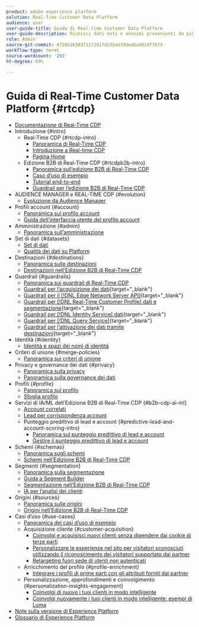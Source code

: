 ```yaml
---
product: adobe experience platform
solution: Real-Time Customer Data Platform
audience: user
user-guide-title: Guida di Real-time Customer Data Platform
user-guide-description: Riunisci dati noti e anonimi provenienti da più sorgenti aziendali per creare profili cliente, segmenti di pubblico da tali profili e attivare tali segmenti in destinazioni di terze parti.
role: Admin
source-git-commit: 472852b383f117281fd235ad39dedba401df7679
workflow-type: tm+mt
source-wordcount: '293'
ht-degree: 69%

---
```



# Guida di Real-Time Customer Data Platform {#rtcdp}

* [Documentazione di Real-Time CDP](home.md)
* Introduzione {#intro}
   * Real-Time CDP {#rtcdp-intro}
      * [Panoramica di Real-Time CDP](overview.md)
      * [Introduzione a Real-time CDP](get-started.md)
      * [Pagina Home](home-page-dashboards.md)
   * Edizione B2B di Real-Time CDP {#rtcdpb2b-intro}
      * [Panoramica sull’edizione B2B di Real-Time CDP](b2b-overview.md)
      * [Caso d’uso di esempio](./b2b-use-case.md)
      * [Tutorial end-to-end](./b2b-tutorial.md)
      * [Guardrail per l’edizione B2B di Real-Time CDP](b2b-guardrails.md)
* AUDIENCE MANAGER e REAL-TIME CDP {#evolution}
   * [Evoluzione da Audience Manager](aam-to-rtcdp.md)
* Profili account {#account}
   * [Panoramica sul profilo account](accounts/account-profile-overview.md)
   * [Guida dell’interfaccia utente del profilo account](accounts/account-profile-ui-guide.md)
* Amministrazione {#admin}
   * [Panoramica sull’amministrazione](administration/admin-overview.md)
* Set di dati {#datasets}
   * [Set di dati](datasets/dataset.md)
   * [Qualità dei dati su Platform](datasets/data-quality.md)
* Destinazioni {#destinations}
   * [Panoramica sulle destinazioni](destinations/overview.md)
   * [Destinazioni nell’Edizione B2B di Real-Time CDP](destinations/b2b.md)
* Guardrail {#guardrails}
   * [Panoramica sui guardrail di Real-Time CDP](guardrails/overview.md)
   * [Guardrail per l’acquisizione dei dati](https://experienceleague.adobe.com/docs/experience-platform/ingestion/guardrails.html){target="_blank"}
   * [Guardrail per il [!DNL Edge Network Server API]](https://experienceleague.adobe.com/docs/experience-platform/edge-network-server-api/guardrails.html){target="_blank"}
   * [Guardrail per [!DNL Real-Time Customer Profile] dati e segmentazione](https://experienceleague.adobe.com/docs/experience-platform/profile/guardrails.html?lang=it){target="_blank"}
   * [Guardrail per [!DNL Identity Service] dati](https://experienceleague.adobe.com/docs/experience-platform/identity/guardrails.html){target="_blank"}
   * [Guardrail per [!DNL Query Service]](https://experienceleague.adobe.com/docs/experience-platform/query/guardrails.html){target="_blank"}
   * [Guardrail per l’attivazione dei dati tramite destinazioni](https://experienceleague.adobe.com/docs/experience-platform/destinations/guardrails.html){target="_blank"}
* Identità {#identity}
   * [Identità e spazi dei nomi di identità](profile/identities-overview.md)
* Criteri di unione {#merge-policies}
   * [Panoramica sui criteri di unione](profile/merge-policies.md)
* Privacy e governance dei dati {#privacy}
   * [Panoramica sulla privacy](privacy/privacy-overview.md)
   * [Panoramica sulla governance dei dati](privacy/data-governance-overview.md)
* Profili {#profile}
   * [Panoramica sul profilo](profile/profile-overview.md)
   * [Sfoglia profilo](profile/profile-browse.md)
* Servizi di IA/ML dell’Edizione B2B di Real-Time CDP {#b2b-cdp-ai-ml}
   * [Account correlati](b2b-ai-ml-services/related-accounts.md)
   * [Lead per corrispondenza account](b2b-ai-ml-services/lead-to-account-matching.md)
   * Punteggio predittivo di lead e account {#predictive-lead-and-account-scoring-intro}
      * [Panoramica sul punteggio predittivo di lead e account](b2b-ai-ml-services/predictive-lead-and-account-scoring.md)
      * [Gestire il punteggio predittivo di lead e account](b2b-ai-ml-services/manage-predictive-lead-and-account-scoring.md)
* Schemi {#schemas}
   * [Panoramica sugli schemi](schemas/overview.md)
   * [Schemi nell’Edizione B2B di Real-Time CDP](schemas/b2b.md)
* Segmenti {#segmentation}
   * [Panoramica sulla segmentazione](segmentation/segmentation-overview.md)
   * [Guida a Segment Builder](segmentation/segment-builder-guide.md)
   * [Segmentazione nell’Edizione B2B di Real-Time CDP](segmentation/b2b.md)
   * [IA per l’analisi dei clienti](segmentation/customer-ai.md)
* Origini {#sources}
   * [Panoramica sulle origini](sources/sources-overview.md)
   * [Origini nell’Edizione B2B di Real-Time CDP](sources/b2b.md)
* Casi d’uso {#use-cases}
   * [Panoramica dei casi d’uso di esempio](/help/rtcdp/use-case-guides/overview.md)
   * Acquisizione cliente {#customer-acquisition}
      * [Coinvolgi e acquisisci nuovi clienti senza dipendere dai cookie di terze parti](/help/rtcdp/partner-data/prospecting.md)
      * [Personalizzare le esperienze nel sito per visitatori sconosciuti utilizzando il riconoscimento dei visitatori supportato dai partner](/help/rtcdp/partner-data/onsite-personalization.md)
      * [Retargeting fuori sede di utenti non autenticati](./partner-data/offsite-retargeting.md)
   * Arricchimento del profilo {#profile-enrichment}
      * [Integrare i profili di prime parti con gli attributi forniti dai partner](/help/rtcdp/partner-data/supplement-first-party-profiles.md)
   * Personalizzazione, approfondimenti e coinvolgimento {#personalization-insights-engagement}
      * [Coinvolgi di nuovo i tuoi clienti in modo intelligente](/help/rtcdp/use-case-guides/intelligent-re-engagement/intelligent-re-engagement.md)
      * [Coinvolgi nuovamente i tuoi clienti in modo intelligente: esempi di Luma](/help/rtcdp/use-case-guides/intelligent-re-engagement/use-cases-luma.md)
* [Note sulla versione di Experience Platform](https://www.adobe.com/go/platform-release-notes_it)
* [Glossario di Experience Platform](https://www.adobe.com/go/platform-glossary-it)